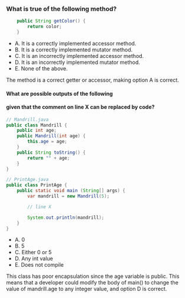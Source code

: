 ### What is true of the following method?
```java
    public String getColor() {
        return color;
    }
```

* A. It is a correctly implemented accessor method.
* B. It is a correctly implemented mutator method.
* C. It is an incorrectly implemented accessor method.
* D. It is an incorrectly implemented mutator method.
* E. None of the above.

The method is a correct getter or accessor, making option A is correct.

#### What are possible outputs of the following
#### given that the comment on line X can be replaced by code?

``` java
// Mandrill.java
public class Mandrill {
    public int age;
    public Mandrill(int age) {
        this.age = age;
    }
    public String toString() {
        return "" + age;
    }
}

// PrintAge.java
public class PrintAge {
    public static void main (String[] args) {
        var mandrill = new Mandrill(5);

        // line X

        System.out.println(mandrill);
    }
}
```

* A. 0
* B. 5
* C. Either 0 or 5
* D. Any int value
* E. Does not compile

This class has poor encapsulation since the age variable is public.
This means that a developer could modify the body of main()
to change the value of mandrill.age to any integer value, and option D is correct.
